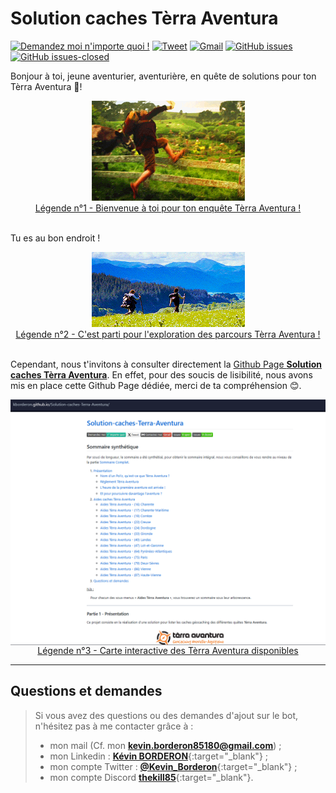 # Solution caches Tèrra Aventura

[![Demandez moi n'importe quoi !](https://img.shields.io/badge/Demandez%20moi-n'%20importe%20quoi-1abc9c.svg)](https://github.com/kBorderon/Solutions-caches-Terra-Aventura/issues "redirection : Ouverture d'un ticket Github associé au projet")
[![Tweet](https://img.shields.io/twitter/url?url=https%3A%2F%2Fgithub.com%FkBorderon%2FChappyBot)](https://twitter.com/intent/tweet?text=@Kevin_Borderon%20Projet%20Solutions%20caches%20Terra%20Aventura%20:&url=https://github.com/kBorderon/Solutions-caches-Terra-Aventura "redirection : Compte twitter pour échanger à propos du projet")
[![Gmail](https://img.shields.io/badge/Gmail-D14836?&logo=gmail&logoColor=white&label=Contactez%20moi)](mailto:kevin.borderon85180@gmail.com "redirection : Création d'un mail pour échanger à propos du sujet")
[![GitHub issues](https://img.shields.io/github/issues/kBorderon/ChappyBot.svg)](https://github.com/kBorderon/Solutions-caches-Terra-Aventura/issues "redirection : Consultation des tickets Github ouverts, associés au projet")
[![GitHub issues-closed](https://img.shields.io/github/issues-closed/kBorderon/ChappyBot.svg)](https://github.com/kBorderon/Solutions-caches-Terra-Aventura/issues?q=is%3Aissue+is%3Aclosed "redirection : Consultation des tickets Github fermés, associés au projet")

Bonjour à toi, jeune aventurier, aventurière, en quête de solutions pour ton Tèrra Aventura 🧭!  

<div>
    <div  align="center">
        <img alt="Gif aventure" src="https://raw.githubusercontent.com/kBorderon/Solution-caches-Terra-Aventura/main/assets/gifs/adventure.gif">
    </div>
    <div align="center">
        <ins>Légende n°1 - Bienvenue à toi pour ton enquête Tèrra Aventura !</ins>
    </div>
    <br/>
</div>

Tu es au bon endroit !

<div>
    <div align="center">
        <img alt="Gif exploration" src="https://raw.githubusercontent.com/kBorderon/Solution-caches-Terra-Aventura/main/assets/gifs/exploration.gif">
    </div>
    <div align="center">
        <ins>Légende n°2 - C'est parti pour l'exploration des parcours Tèrra Aventura !</ins>
    </div>
    <br/>
</div>

Cependant, nous t'invitons à consulter directement la [Github Page **Solution caches Tèrra Aventura**](https://kborderon.github.io/Solution-caches-Terra-Aventura "redirection : Github Page Solutions caches Tèrra Aventura"). 
En effet, pour des soucis de lisibilité, nous avons mis en place cette Github Page dédiée, merci de ta compréhension 😊.

<a style="display:flex;align-items:center;justify-content:center;" href="https://kborderon.github.io/Solution-caches-Terra-Aventura/" title="redirection : Github Pages Solution caches Tèrra Aventura">
    <img alt="Présentation de l'affichage de la Github Pages Solution caches Tèrra Aventura" src="https://raw.githubusercontent.com/kBorderon/Solution-caches-Terra-Aventura/main/assets/images/github-page-solution-cartes-terra-aventura.PNG">
</a>
<div align="center">
    <ins>Légende n°3 - Carte interactive des Tèrra Aventura disponibles</ins>
</div>

---

## Questions et demandes<a name="questions"></a>

>Si vous avez des questions ou des demandes d'ajout sur le bot, n'hésitez pas à me contacter grâce à :
>- mon mail (Cf. mon [**kevin.borderon85180@gmail.com**](mailto:kevin.borderon85180@gmail.com "redirection : Lien pour me contacter via mon mail")) ;
>- mon Linkedin : [**Kévin BORDERON**](https://www.linkedin.com/in/k%C3%A9vin-borderon-60a59212b/ "redirection : Lien vers mon profil Linkedin"){:target="_blank"} ;
>- mon compte Twitter : [**@Kevin_Borderon**](https://twitter.com/Kevin_Borderon "redirection : Lien vers mon profil Twitter"){:target="_blank"} ;
>- mon compte Discord [**thekill85**](https://discord.com/users/231461282744762370 " redirection : Lien vers mon profil Discord"){:target="_blank"}.
